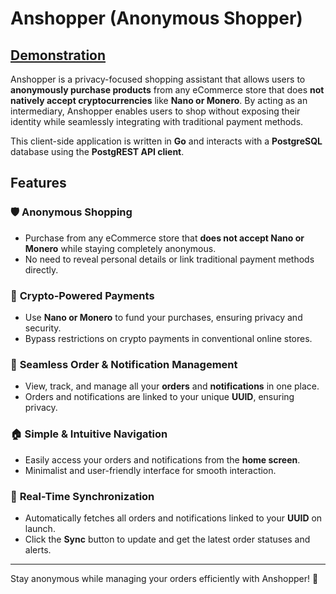 # Anshopper (Anonymous Shopper)

## [Demonstration](https://cyphernano.github.io/anshopper-client/anshopper_wasm/)

Anshopper is a privacy-focused shopping assistant that allows users to **anonymously purchase products** from any eCommerce store that does **not natively accept cryptocurrencies** like **Nano or Monero**. By acting as an intermediary, Anshopper enables users to shop without exposing their identity while seamlessly integrating with traditional payment methods.  

This client-side application is written in **Go** and interacts with a **PostgreSQL** database using the **PostgREST API client**.

## Features  

### 🛡️ **Anonymous Shopping**  
- Purchase from any eCommerce store that **does not accept Nano or Monero** while staying completely anonymous.  
- No need to reveal personal details or link traditional payment methods directly.  

### 🔗 **Crypto-Powered Payments**  
- Use **Nano or Monero** to fund your purchases, ensuring privacy and security.  
- Bypass restrictions on crypto payments in conventional online stores.  

### 🔄 **Seamless Order & Notification Management**  
- View, track, and manage all your **orders** and **notifications** in one place.  
- Orders and notifications are linked to your unique **UUID**, ensuring privacy.  

### 🏠 **Simple & Intuitive Navigation**  
- Easily access your orders and notifications from the **home screen**.  
- Minimalist and user-friendly interface for smooth interaction.  

### 🔄 **Real-Time Synchronization**  
- Automatically fetches all orders and notifications linked to your **UUID** on launch.  
- Click the **Sync** button to update and get the latest order statuses and alerts.  

---

Stay anonymous while managing your orders efficiently with Anshopper! 🚀
